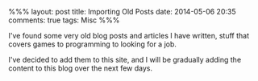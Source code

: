 %%%
layout: post
title: Importing Old Posts
date: 2014-05-06 20:35
comments: true
tags: Misc
%%%

I've found some very old blog posts and articles I have written, stuff that covers games to programming to looking
for a job.

I've decided to add them to this site, and I will be gradually adding the content to this blog over the next few days.